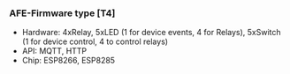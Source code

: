 ### AFE-Firmware type [T4]
- Hardware: 4xRelay, 5xLED (1 for device events, 4 for Relays), 5xSwitch (1 for device control, 4 to control relays)
- API: MQTT, HTTP
- Chip: ESP8266, ESP8285
